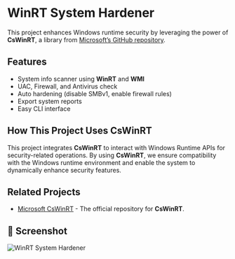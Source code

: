 # WinRT System Hardener

This project enhances Windows runtime security by leveraging the power of **CsWinRT**, a library from [Microsoft’s GitHub repository](https://github.com/morningstarxcdcode/CsWinRT).

## Features
- System info scanner using **WinRT** and **WMI**
- UAC, Firewall, and Antivirus check
- Auto hardening (disable SMBv1, enable firewall rules)
- Export system reports
- Easy CLI interface

## How This Project Uses **CsWinRT**
This project integrates **CsWinRT** to interact with Windows Runtime APIs for security-related operations. By using **CsWinRT**, we ensure compatibility with the Windows runtime environment and enable the system to dynamically enhance security features.

## Related Projects
- [Microsoft CsWinRT](https://github.com/microsoft/CsWinRT) - The official repository for **CsWinRT**.
 ## 📸 Screenshot

![WinRT System Hardener](./assets/screenshot.png)
